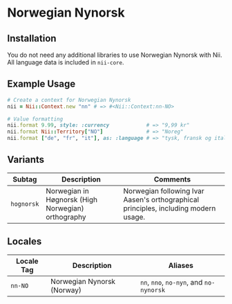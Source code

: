 <!-- This file has been generated. Source: languages/_template.md.erb -->

# Norwegian Nynorsk

## Installation

You do not need any additional libraries to use Norwegian Nynorsk with Nii.
All language data is included in `nii-core`.

## Example Usage

``` ruby
# Create a context for Norwegian Nynorsk
nii = Nii::Context.new "nn" # => #<Nii::Context:nn-NO>

# Value formatting
nii.format 9.99, style: :currency            # => "9,99 kr"
nii.format Nii::Territory["NO"]              # => "Noreg"
nii.format ["de", "fr", "it"], as: :language # => "tysk, fransk og italiensk"
```

## Variants

<table>
  <thead>
    <tr>
      <th>Subtag</th>
      <th>Description</th>
      <th>Comments</th>
    </tr>
  </thead>
  <tbody>
    <tr>
      <td><code>hognorsk</code></td>
      <td>Norwegian in Høgnorsk (High Norwegian) orthography</td>
      <td>Norwegian following Ivar Aasen's orthographical principles, including modern usage.</td>
    </tr>
  </tbody>
</table>

## Locales

<table>
  <thead>
    <tr>
      <th>Locale Tag</th>
      <th>Description</th>
      <th>Aliases</th>
    </tr>
  </thead>
  <tbody>
    <tr>
      <td><code>nn-NO</code></td>
      <td>Norwegian Nynorsk (Norway)</td>
      <td><code>nn</code>, <code>nno</code>, <code>no-nyn</code>, and <code>no-nynorsk</code></td>
    </tr>
  </tbody>
</table>

